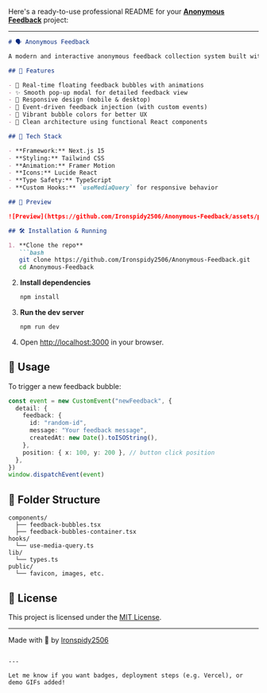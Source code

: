 Here's a ready-to-use professional README for your [**Anonymous Feedback**](https://github.com/Ironspidy2506/Anonymous-Feedback) project:

---

````markdown
# 🗣️ Anonymous Feedback

A modern and interactive anonymous feedback collection system built with **Next.js 15**, **Framer Motion**, and **Tailwind CSS**. This project allows users to submit feedback anonymously, and displays them beautifully in the form of animated floating bubbles.

## 🌟 Features

- 🎈 Real-time floating feedback bubbles with animations
- ✨ Smooth pop-up modal for detailed feedback view
- 📱 Responsive design (mobile & desktop)
- 💬 Event-driven feedback injection (with custom events)
- 🎨 Vibrant bubble colors for better UX
- 🧠 Clean architecture using functional React components

## 🚀 Tech Stack

- **Framework:** Next.js 15
- **Styling:** Tailwind CSS
- **Animation:** Framer Motion
- **Icons:** Lucide React
- **Type Safety:** TypeScript
- **Custom Hooks:** `useMediaQuery` for responsive behavior

## 📸 Preview

![Preview](https://github.com/Ironspidy2506/Anonymous-Feedback/assets/preview.png) <!-- Replace with your actual screenshot or GIF -->

## 🛠️ Installation & Running

1. **Clone the repo**
   ```bash
   git clone https://github.com/Ironspidy2506/Anonymous-Feedback.git
   cd Anonymous-Feedback
````

2. **Install dependencies**

   ```bash
   npm install
   ```

3. **Run the dev server**

   ```bash
   npm run dev
   ```

4. Open [http://localhost:3000](http://localhost:3000) in your browser.

## 🧪 Usage

To trigger a new feedback bubble:

```ts
const event = new CustomEvent("newFeedback", {
  detail: {
    feedback: {
      id: "random-id",
      message: "Your feedback message",
      createdAt: new Date().toISOString(),
    },
    position: { x: 100, y: 200 }, // button click position
  },
})
window.dispatchEvent(event)
```

## 📂 Folder Structure

```
components/
  ├── feedback-bubbles.tsx
  ├── feedback-bubbles-container.tsx
hooks/
  └── use-media-query.ts
lib/
  └── types.ts
public/
  └── favicon, images, etc.
```

## 📄 License

This project is licensed under the [MIT License](LICENSE).

---

Made with 💙 by [Ironspidy2506](https://github.com/Ironspidy2506)

```

---

Let me know if you want badges, deployment steps (e.g. Vercel), or demo GIFs added!
```
